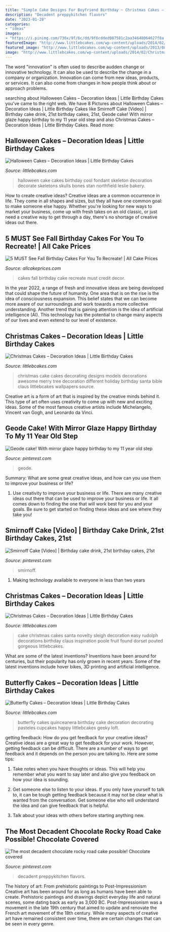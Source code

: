 ```yaml
---
title: "Simple Cake Designs For Boyfriend Birthday ~ Christmas Cakes – Decoration Ideas"
description: "Decadent preppykitchen flavors"
date: "2023-01-28"
categories:
- "ideas"
images:
- "https://i.pinimg.com/736x/9f/6c/dd/9f6cdded987581c2aa34648064627f8a.jpg"
featuredImage: "http://www.littlebcakes.com/wp-content/uploads/2014/02/Christmas-Cake-Ideas-1024x936.jpg"
featured_image: "http://www.littlebcakes.com/wp-content/uploads/2013/08/Halloween-Cake-Ideas.jpg"
image: "http://www.littlebcakes.com/wp-content/uploads/2014/02/Christmas-Cake-Ideas-1024x936.jpg"
---
```



The word "innovation" is often used to describe audden change or innovative technology. It can also be used to describe the change in a company or organization. Innovation can come from new ideas, products, or services. It can also come from changes in how people think about or approach problems.

	

		
searching about Halloween Cakes – Decoration Ideas | Little Birthday Cakes you've came to the right web. We have 8 Pictures about Halloween Cakes – Decoration Ideas | Little Birthday Cakes like Smirnoff Cake [Video] | Birthday cake drink, 21st birthday cakes, 21st, Geode cake! With mirror glaze happy birthday to my 11 year old step and also Christmas Cakes – Decoration Ideas | Little Birthday Cakes. Read more:
		
    
## Halloween Cakes – Decoration Ideas | Little Birthday Cakes

<img loading=lazy src="http://www.littlebcakes.com/wp-content/uploads/2013/08/Halloween-Cake-Ideas.jpg" onerror="this.onerror=null;this.src='https://tse3.mm.bing.net/th?id=OIP.vUKTsyTdVr_Pf1AMXqZz5gHaJ4&amp;pid=15.1';" alt="Halloween Cakes – Decoration Ideas | Little Birthday Cakes">

_Source: littlebcakes.com_

>halloween cake cakes birthday cool fondant skeleton decoration decorate skeletons skulls bones stan northfield leslie bakery. 

	

How to create creative ideas?
Creative ideas are a common occurrence in life. They come in all shapes and sizes, but they all have one common goal: to make someone else happy. Whether you're looking for new ways to market your business, come up with fresh takes on an old classic, or just need a creative way to get through a day, there's no shortage of creative ideas out there.

    
## 5 MUST See Fall Birthday Cakes For You To Recreate! | All Cake Prices

<img loading=lazy src="https://www.allcakeprices.com/wp-content/uploads/2016/11/fall-birthday-cakes-2.jpg" onerror="this.onerror=null;this.src='https://tse4.mm.bing.net/th?id=OIP.XWriA2lW1ZAdjMmKuEg3lwHaJ4&amp;pid=15.1';" alt="5 MUST See Fall Birthday Cakes For You To Recreate! | All Cake Prices">

_Source: allcakeprices.com_

>cakes fall birthday cake recreate must credit decor. 

	

In the year 2022, a range of fresh and innovative ideas are being developed that could shape the future of humanity. One area that is on the rise is the idea of consciousness expansion. This belief states that we can become more aware of our surroundings and work towards a more collective understanding. Another trend that is gaining attention is the idea of artificial intelligence (AI). This technology has the potential to change many aspects of our lives and even extend to our level of existence.

    
## Christmas Cakes – Decoration Ideas | Little Birthday Cakes

<img loading=lazy src="http://www.littlebcakes.com/wp-content/uploads/2014/02/Christmas-Cake-Ideas-1024x936.jpg" onerror="this.onerror=null;this.src='https://tse3.mm.bing.net/th?id=OIP.q6FWFYU8k1tmgy_gy14ptAHaGx&amp;pid=15.1';" alt="Christmas Cakes – Decoration Ideas | Little Birthday Cakes">

_Source: littlebcakes.com_

>christmas cake cakes decorating designs models decorations awesome merry tree decoration different holiday birthday santa bible claus littlebcakes wallpapers source. 

	

Creative art is a form of art that is inspired by the creative minds behind it. This type of art often uses creativity to come up with new and exciting ideas. Some of the most famous creative artists include Michelangelo, Vincent van Gogh, and Leonardo da Vinci.

    
## Geode Cake! With Mirror Glaze Happy Birthday To My 11 Year Old Step

<img loading=lazy src="https://i.pinimg.com/736x/0e/48/73/0e48731b51593a2413cc077c0cedcc63.jpg" onerror="this.onerror=null;this.src='https://tse4.mm.bing.net/th?id=OIP.r8iEBzvfY0tB9nRuzkgEGgHaJ3&amp;pid=15.1';" alt="Geode cake! With mirror glaze happy birthday to my 11 year old step">

_Source: pinterest.com_

>geode. 

	

Summary: What are some great creative ideas, and how can you use them to improve your business or life?
1. Use creativity to improve your business or life.
There are many creative ideas out there that can be used to improve your business or life. It all comes down to finding the one that will work best for you and your goals. Be sure to get started on finding these ideas and see where they take you!

    
## Smirnoff Cake [Video] | Birthday Cake Drink, 21st Birthday Cakes, 21st

<img loading=lazy src="https://i.pinimg.com/736x/9f/6c/dd/9f6cdded987581c2aa34648064627f8a.jpg" onerror="this.onerror=null;this.src='https://tse1.mm.bing.net/th?id=OIP.MIMO8WHd9GI24BjQdlz_lgHaNK&amp;pid=15.1';" alt="Smirnoff Cake [Video] | Birthday cake drink, 21st birthday cakes, 21st">

_Source: pinterest.com_

>smirnoff. 

	

1. Making technology available to everyone in less than two years 

    
## Christmas Cakes – Decoration Ideas | Little Birthday Cakes

<img loading=lazy src="http://www.littlebcakes.com/wp-content/uploads/2014/02/Easy-Christmas-Cakes.jpg" onerror="this.onerror=null;this.src='https://tse1.mm.bing.net/th?id=OIP.tsTX8PTICwNpfjvwUPabLQHaFj&amp;pid=15.1';" alt="Christmas Cakes – Decoration Ideas | Little Birthday Cakes">

_Source: littlebcakes.com_

>cake christmas cakes santa novelty sleigh decoration easy rudolph decorations birthday claus inspiration poole fruit found dorset pouted gorgeous littlebcakes. 

	

What are some of the latest inventions?
Inventions have been around for centuries, but their popularity has only grown in recent years. Some of the latest inventions include hover bikes, 3D printing and artificial intelligence.

    
## Butterfly Cakes – Decoration Ideas | Little Birthday Cakes

<img loading=lazy src="https://www.littlebcakes.com/wp-content/uploads/2013/08/Quinceanera-Butterfly-Cakes.jpg" onerror="this.onerror=null;this.src='https://tse4.mm.bing.net/th?id=OIP.6VYkRAbe3O5fRQSMZ54huQHaE8&amp;pid=15.1';" alt="Butterfly Cakes – Decoration Ideas | Little Birthday Cakes">

_Source: littlebcakes.com_

>butterfly cakes quinceanera birthday cake decoration decorating pasteles cupcakes happy littlebcakes geeky loft. 

	

getting feedback: How do you get feedback for your creative ideas?
Creative ideas are a great way to get feedback for your work. However, getting feedback can be difficult. There are a number of ways to get feedback and it depends on the person you are talking to. Here are some tips:
1. Take notes when you have thoughts or ideas. This will help you remember what you want to say later and also give you feedback on how your idea is sounding.

2. Get someone else to listen to your ideas. If you only have yourself to talk to, it can be tough getting feedback because it may not be clear what is wanted from the conversation. Get someone else who will understand the idea and can give feedback that is helpful.

3. Talk about your ideas with others before starting anything new.

    
## The Most Decadent Chocolate Rocky Road Cake Possible! Chocolate Covered

<img loading=lazy src="https://i.pinimg.com/736x/79/67/d6/7967d685a5dc7eb9c59eaadae8bc7f77.jpg" onerror="this.onerror=null;this.src='https://tse3.mm.bing.net/th?id=OIP.Iw9PXyhqDcOFxaF3c9-tfwHaLH&amp;pid=15.1';" alt="The most decadent chocolate rocky road cake possible! Chocolate covered">

_Source: pinterest.com_

>decadent preppykitchen flavors. 

	

The history of art: From prehistoric paintings to Post-Impressionism
Creative art has been around for as long as humans have been able to create. Prehistoric paintings and drawings depict everyday life and natural scenes, some dating back as early as 3,000 BC. Post-Impressionism was a movement in the late 19th century that aimed to update and renovate the French art movement of the 18th century. While many aspects of creative art have remained consistent over time, there are certain changes that can be seen in every genre.

